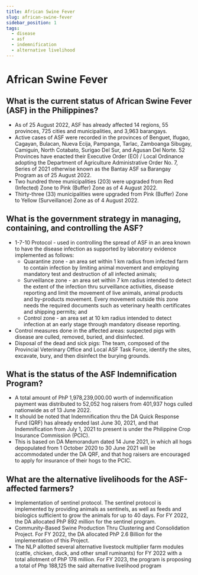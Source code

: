 ```yaml
---
title: African Swine Fever
slug: african-swine-fever
sidebar_position: 1
tags:
  - disease
  - asf
  - indemnification
  - alternative livelihood
---
```


# African Swine Fever

## What is the current status of African Swine Fever (ASF) in the Philippines?

- As of 25 August 2022, ASF has already affected 14 regions, 55 provinces, 725 cities and municipalities, and 3,963 barangays.
- Active cases of ASF were recorded in the provinces of Benguet, Ifugao, Cagayan, Bulacan, Nueva Ecija, Pampanga, Tarlac, Zamboanga Sibugay, Camiguin, North Cotabato, Surigao Del Sur, and Agusan Del Norte.
52 Provinces have enacted their Executive Order (EO) / Local Ordinance adopting the Department of Agriculture Administrative Order No. 7, Series of 2021 otherwise known as the Bantay ASF sa Barangay Program as of 25 August 2022.
- Two hundred three municipalities (203) were upgraded from Red (Infected) Zone to Pink (Buffer) Zone as of 4 August 2022.
- Thirty-three (33) municipalities were upgraded from Pink (Buffer) Zone to Yellow (Surveillance) Zone as of 4 August 2022.

## What is the government strategy in managing, containing, and controlling the ASF?

- 1-7-10 Protocol - used in controlling the spread of ASF in an area known to have the disease infection as supported by laboratory evidence implemented as follows:
  - Quarantine zone - an area set within 1 km radius from infected farm to contain infection by limiting animal movement and employing mandatory test and destruction of all infected animals;
  - Surveillance zone - an area set within 7 km radius intended to detect the extent of the infection thru surveillance activities, disease reporting and limit the movement of live animals, animal products and by-products movement. Every movement outside this zone needs the required documents such as veterinary health certificates and shipping permits; and
  - Control zone - an area set at 10 km radius intended to detect infection at an early stage through mandatory disease reporting. 
- Control measures done in the affected areas: suspected pigs with disease are culled, removed, buried, and disinfected.
- Disposal of the dead and sick pigs: The team, composed of the Provincial Veterinary Office and Local ASF Task Force, identify the sites, excavate, bury, and then disinfect the burying grounds.

## What is the status of the ASF Indemnification Program?

- A total amount of PhP 1,978,239,000.00 worth of indemnification payment was distributed to 52,052 hog raisers from 401,937 hogs culled nationwide as of 13 June 2022.
- It should be noted that Indemnification thru the DA Quick Response Fund (QRF) has already ended last June 30, 2021, and that Indemnification from July 1, 2021 to present is under the Philippine Crop Insurance Commission (PCIC).
- This is based on DA Memorandum dated 14 June 2021, in which all hogs depopulated from 1 October 2020 to 30 June 2021 will be accommodated under the DA QRF, and that hog raisers are encouraged to apply for insurance of their hogs to the PCIC.

## What are the alternative livelihoods for the ASF-affected farmers?

- Implementation of sentinel protocol. The sentinel protocol is implemented by providing animals as sentinels, as well as feeds and biologics sufficient to grow the animals for up to 40 days. For FY 2022, the DA allocated PhP 892 million for the sentinel program.
- Community-Based Swine Production Thru Clustering and Consolidation Project. For FY 2022, the DA allocated PhP 2.6 Billion for the implementation of this Project.
- The NLP allotted several alternative livestock multiplier farm modules (cattle, chicken, duck, and other small ruminants) for FY 2022 with a total allotment of PhP 178 million. For FY 2023, the program is proposing a total of Php 188,125 the said alternative livelihood program

